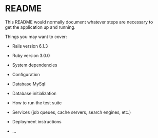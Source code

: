 # README

This README would normally document whatever steps are necessary to get the
application up and running.

Things you may want to cover:

* Rails version 6.1.3

* Ruby version 3.0.0

* System dependencies

* Configuration

* Database MySql

* Database initialization

* How to run the test suite

* Services (job queues, cache servers, search engines, etc.)

* Deployment instructions

* ...
